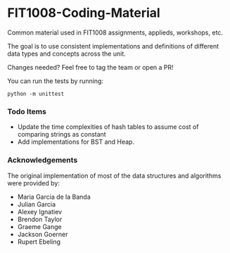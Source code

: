 # FIT1008-Coding-Material

Common material used in FIT1008 assignments, applieds, workshops, etc.

The goal is to use consistent implementations and definitions of different data types and concepts across the unit.

Changes needed? Feel free to tag the team or open a PR!

You can run the tests by running:

```
python -m unittest
```

### Todo Items

- Update the time complexities of hash tables to assume cost of comparing strings as constant
- Add implementations for BST and Heap.

### Acknowledgements

The original implementation of most of the data structures and algorithms were provided by:

- Maria Garcia de la Banda
- Julian Garcia
- Alexey Ignatiev
- Brendon Taylor
- Graeme Gange
- Jackson Goerner
- Rupert Ebeling

